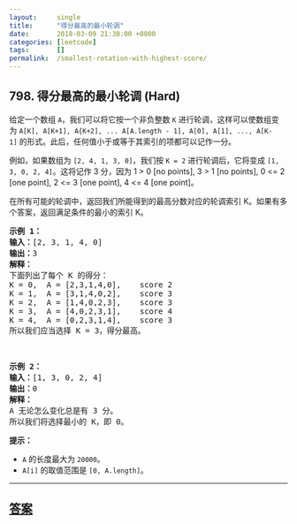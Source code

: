 ```yaml
---
layout:     single
title:      "得分最高的最小轮调"
date:       2018-03-09 21:30:00 +0800
categories: [leetcode]
tags:       []
permalink:  /smallest-rotation-with-highest-score/
---
```


## 798. 得分最高的最小轮调 (Hard)

<p>给定一个数组&nbsp;<code>A</code>，我们可以将它按一个非负整数 <code>K</code>&nbsp;进行轮调，这样可以使数组变为&nbsp;<code>A[K], A[K+1], A{K+2], ... A[A.length - 1], A[0], A[1], ..., A[K-1]</code>&nbsp;的形式。此后，任何值小于或等于其索引的项都可以记作一分。</p>

<p>例如，如果数组为&nbsp;<code>[2, 4, 1, 3, 0]</code>，我们按&nbsp;<code>K = 2</code>&nbsp;进行轮调后，它将变成&nbsp;<code>[1, 3, 0, 2, 4]</code>。这将记作 3 分，因为 1 &gt; 0 [no points], 3 &gt; 1 [no points], 0 &lt;= 2 [one point], 2 &lt;= 3 [one point], 4 &lt;= 4 [one point]。</p>

<p>在所有可能的轮调中，返回我们所能得到的最高分数对应的轮调索引 K。如果有多个答案，返回满足条件的最小的索引 K。</p>

<pre><strong>示例 1：</strong>
<strong>输入：</strong>[2, 3, 1, 4, 0]
<strong>输出：</strong>3
<strong>解释：</strong>
下面列出了每个 K 的得分：
K = 0,  A = [2,3,1,4,0],    score 2
K = 1,  A = [3,1,4,0,2],    score 3
K = 2,  A = [1,4,0,2,3],    score 3
K = 3,  A = [4,0,2,3,1],    score 4
K = 4,  A = [0,2,3,1,4],    score 3
所以我们应当选择&nbsp;K = 3，得分最高。</pre>

<p>&nbsp;</p>

<pre><strong>示例 2：</strong>
<strong>输入：</strong>[1, 3, 0, 2, 4]
<strong>输出：</strong>0
<strong>解释：</strong>
A 无论怎么变化总是有 3 分。
所以我们将选择最小的 K，即 0。
</pre>

<p><strong>提示：</strong></p>

<ul>
	<li><code>A</code>&nbsp;的长度最大为&nbsp;<code>20000</code>。</li>
	<li><code>A[i]</code> 的取值范围是&nbsp;<code>[0, A.length]</code>。</li>
</ul>

---

## [答案](https://github.com/openset/leetcode/tree/master/problems/smallest-rotation-with-highest-score)
